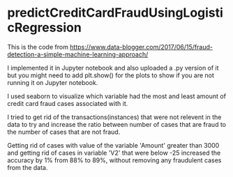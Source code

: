 # predictCreditCardFraudUsingLogisticRegression
This is the code from https://www.data-blogger.com/2017/06/15/fraud-detection-a-simple-machine-learning-approach/

I implemented it in Jupyter notebook and also uploaded a .py version of it but you might need to add plt.show() for the plots to show if you are not running it on Jupyter notebook.

I used seaborn to visualize which variable had the most and least amount of credit card fraud cases associated with it.

I tried to get rid of the transactions(instances) that were not relevent in the data to try and increase the ratio between number of cases that are fraud to the number of cases that are not fraud. 

Getting rid of cases with value of the variable 'Amount' greater than 3000 and getting rid of cases in variable 'V2' that were below -25 increased the accuracy by 1% from 88% to 89%, without removing any fraudulent cases from the data.
